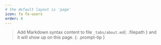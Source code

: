 ```yaml
---
# the default layout is 'page'
icon: fa fa-users
order: 4
---
```


> Add Markdown syntax content to file `_tabs/about.md`{: .filepath } and it will show up on this page.
{: .prompt-tip }
